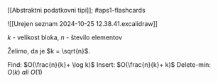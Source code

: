 [[Abstraktni podatkovni tipi]]; #aps1-flashcards 

![[Urejen seznam 2024-10-25 12.38.41.excalidraw]]

$k$ - velikost bloka, $n$ - število elementov

Želimo, da je $k = \sqrt{n}$.

Find: $O(\frac{n}{k}+ \log k)$
Insert: $O(\frac{n}{k}+ k)$
Delete-min: $O(k) \ ali \ O(1)$
